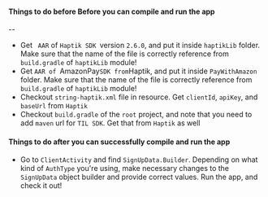#### Things to do before Before you can compile and run the app
--
- Get ` AAR` of `Haptik SDK `version `2.6.0`, and put it inside `haptikLib` folder. Make sure that the name of the file is correctly reference from `build.gradle` of `haptikLib` module!
- Get `AAR of `AmazonPay` SDK from `Haptik, and put it inside `PayWithAmazon` folder. Make sure that the name of the file is correctly reference from `build.gradle` of `haptikLib` module!
- Checkout `string-haptik.xml` file in resource. Get `clientId`, `apiKey`, and `baseUrl` from `Haptik`
- Checkout `build.gradle` of the `root` project, and note that you need to add `maven` url for `TIL SDK`. Get that from `Haptik` as well

#### Things to do after you can successfully compile and run the app

- Go to `ClientActivity` and find `SignUpData.Builder`. Depending on what kind of `AuthType` you're using, make necessary changes to the `SignUpData` object builder and provide correct values. Run the app, and check it out!

